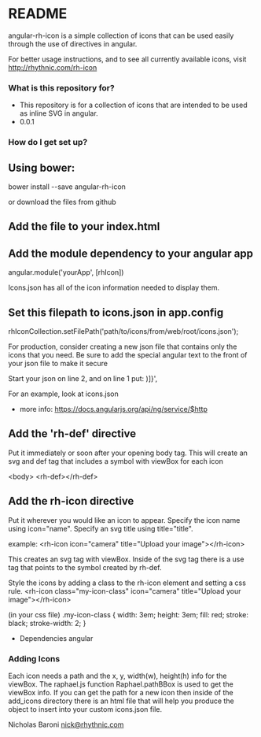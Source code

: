 # README #

angular-rh-icon is a simple collection of icons that can be used easily through the use of directives in angular.

For better usage instructions, and to see all currently available icons,
visit http://rhythnic.com/rh-icon

### What is this repository for? ###

* This repository is for a collection of icons that are intended to be used as inline SVG in angular.
* 0.0.1

### How do I get set up? ###

Using bower:
-----------

bower install --save angular-rh-icon

or download the files from github



Add the file to your index.html
-------------------------------

<script src="angular-rh-icon/angular-rh-icon.js"></script>



Add the module dependency to your angular app
---------------------------------------------

angular.module('yourApp', [rhIcon])



Icons.json has all of the icon information needed to display them.

Set this filepath to icons.json in app.config
---------------------------------------------

rhIconCollection.setFilePath('path/to/icons/from/web/root/icons.json');

For production, consider creating a new json file that contains only the icons that you need.
Be sure to add the special angular text to the front of your json file to make it secure

Start your json on line 2, and on line 1 put:  )]}',

For an example, look at icons.json

 * more info:  https://docs.angularjs.org/api/ng/service/$http



Add the 'rh-def' directive
--------------------------

Put it immediately or soon after your opening body tag.
This will create an svg and def tag that includes a symbol with viewBox for each icon

&lt;body&gt;
    &lt;rh-def&gt;&lt;/rh-def&gt;
    
    
Add the rh-icon directive
-------------------------

Put it wherever you would like an icon to appear.
Specify the icon name using icon="name".
Specify an svg title using title="title".

example:
&lt;rh-icon icon="camera" title="Upload your image"&gt;&lt;/rh-icon&gt;

This creates an svg tag with viewBox.  Inside of the svg tag there is a use tag that
points to the symbol created by rh-def.

Style the icons by adding a class to the rh-icon element and setting a css rule.
&lt;rh-icon class="my-icon-class" icon="camera" title="Upload your image"&gt;&lt;/rh-icon&gt;

(in your css file)
.my-icon-class {
    width: 3em;
    height: 3em;
    fill: red;
    stroke: black;
    stroke-width: 2;
}


* Dependencies
  angular


### Adding Icons ###
Each icon needs a path and the x, y, width(w), height(h) info for the viewBox.
The raphael.js function Raphael.pathBBox is used to get the viewBox info.
If you can get the path for a new icon then inside of the add_icons directory
there is an html file that will help you produce the object to insert into
your custom icons.json file.



Nicholas Baroni
nick@rhythnic.com